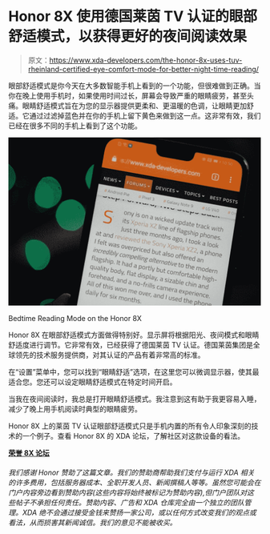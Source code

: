 # Honor 8X 使用德国莱茵 TV 认证的眼部舒适模式，以获得更好的夜间阅读效果

> 原文：<https://www.xda-developers.com/the-honor-8x-uses-tuv-rheinland-certified-eye-comfort-mode-for-better-night-time-reading/>

眼部舒适模式是你今天在大多数智能手机上看到的一个功能，但很难做到正确。当你在晚上使用手机时，如果使用时间过长，屏幕会导致严重的眼睛疲劳，甚至头痛。眼睛舒适模式旨在为您的显示器提供更柔和、更温暖的色调，让眼睛更加舒适。它通过过滤掉蓝色并在你的手机上留下黄色来做到这一点。这非常有效，我们已经在很多不同的手机上看到了这个功能。

 <picture>![](img/7b05aaeab27a3f2711a472760b84d95f.png)</picture> 

Bedtime Reading Mode on the Honor 8X

Honor 8X 在眼部舒适模式方面做得特别好。显示屏将根据阳光、夜间模式和眼睛舒适度进行调节。它非常有效，已经获得了德国莱茵 TV 认证。德国莱茵集团是全球领先的技术服务提供商，对其认证的产品有着非常高的标准。

在“设置”菜单中，您可以找到“眼睛舒适”选项，在这里您可以微调显示器，使其最适合您。您还可以设定眼睛舒适模式在特定时间开启。

当我在夜间阅读时，我总是打开眼睛舒适模式。我注意到这有助于我更容易入睡，减少了晚上用手机阅读时典型的眼睛疲劳。

Honor 8X 上的莱茵 TV 认证眼部舒适模式只是手机内置的所有令人印象深刻的技术的一个例子。查看 Honor 8X 的 XDA 论坛，了解社区对这款设备的看法。

[**荣誉 8X 论坛**](https://forum.xda-developers.com/honor-8x)

###### 我们感谢 Honor 赞助了这篇文章。我们的赞助商帮助我们支付与运行 XDA 相关的许多费用，包括服务器成本、全职开发人员、新闻撰稿人等等。虽然您可能会在门户内容旁边看到赞助内容(这些内容将始终被标记为赞助内容),但门户团队对这些帖子不承担任何责任。赞助内容、广告和 XDA 仓库完全由一个独立的团队管理。XDA 绝不会通过接受金钱来赞扬一家公司，或以任何方式改变我们的观点或看法，从而损害其新闻诚信。我们的意见不能被收买。